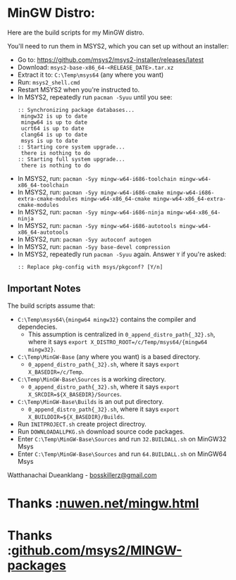 # MinGW Distro:

Here are the build scripts for my MinGW distro.

You'll need to run them in MSYS2, which you can set up without an installer:

* Go to: https://github.com/msys2/msys2-installer/releases/latest
* Download: `msys2-base-x86_64-<RELEASE_DATE>.tar.xz`
* Extract it to: `C:\Temp\msys64` (any where you want)
* Run: `msys2_shell.cmd`
* Restart MSYS2 when you're instructed to.
* In MSYS2, repeatedly run `pacman -Syuu` until you see:
  ```
  :: Synchronizing package databases...
   mingw32 is up to date
   mingw64 is up to date
   ucrt64 is up to date
   clang64 is up to date
   msys is up to date
  :: Starting core system upgrade...
   there is nothing to do
  :: Starting full system upgrade...
   there is nothing to do
  ```
* In MSYS2, run: `pacman -Syy mingw-w64-i686-toolchain mingw-w64-x86_64-toolchain`
* In MSYS2, run: `pacman -Syy mingw-w64-i686-cmake mingw-w64-i686-extra-cmake-modules mingw-w64-x86_64-cmake mingw-w64-x86_64-extra-cmake-modules`
* In MSYS2, run: `pacman -Syy mingw-w64-i686-ninja mingw-w64-x86_64-ninja`
* In MSYS2, run: `pacman -Syy mingw-w64-i686-autotools mingw-w64-x86_64-autotools`
* In MSYS2, run: `pacman -Syy autoconf autogen`
* In MSYS2, run: `pacman -Syy base-devel compression`
* In MSYS2, repeatedly run `pacman -Syuu` again. Answer `Y` if you're asked:
  ```
  :: Replace pkg-config with msys/pkgconf? [Y/n]
  ```

## Important Notes

The build scripts assume that:

* `C:\Temp\msys64\{mingw64 mingw32}` contains the compiler and dependecies.
  + This assumption is centralized in `0_append_distro_path{_32}.sh`, where it says `export X_DISTRO_ROOT=/c/Temp/msys64/{mingw64 mingw32}`.
* `C:\Temp\MinGW-Base` (any where you want) is a based directory.
  + `0_append_distro_path{_32}.sh`, where it says `export X_BASEDIR=/c/Temp`.
* `C:\Temp\MinGW-Base\Sources` is a working directory.
  + `0_append_distro_path{_32}.sh`, where it says `export X_SRCDIR=${X_BASEDIR}/Sources`.
* `C:\Temp\MinGW-Base\Builds` is an out put directory.
  + `0_append_distro_path{_32}.sh`, where it says `export X_BUILDDIR=${X_BASEDIR}/Builds`.
* Run `INITPROJECT.sh` create project directroy.
* Run `DOWNLOADALLPKG.sh` download source code packages.
* Enter `C:\Temp\MinGW-Base\Sources` and run `32.BUILDALL.sh` on MinGW32 Msys
* Enter `C:\Temp\MinGW-Base\Sources` and run `64.BUILDALL.sh` on MinGW64 Msys

Watthanachai Dueanklang - bosskillerz@gmail.com

# Thanks :[nuwen.net/mingw.html](https://nuwen.net/mingw.html)
# Thanks :[github.com/msys2/MINGW-packages](https://github.com/msys2/MINGW-packages)
